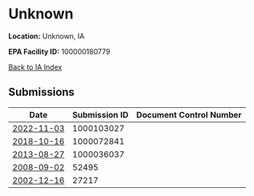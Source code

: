 # Unknown

**Location:** Unknown, IA

**EPA Facility ID:** 100000180779

[Back to IA Index](../../index.md)

## Submissions

| Date | Submission ID | Document Control Number |
|------|--------------|-------------------------|
| [2022-11-03](submissions/1000103027.md) | 1000103027 |  |
| [2018-10-16](submissions/1000072841.md) | 1000072841 |  |
| [2013-08-27](submissions/1000036037.md) | 1000036037 |  |
| [2008-09-02](submissions/52495.md) | 52495 |  |
| [2002-12-16](submissions/27217.md) | 27217 |  |
